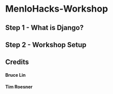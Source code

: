 # MenloHacks-Workshop

## Step 1 - What is Django?

## Step 2 - Workshop Setup

## Credits

#### Bruce Lin
#### Tim Roesner
